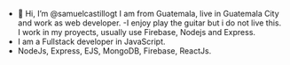 - 👋 Hi, I’m @samuelcastillogt
    I am from Guatemala, live in Guatemala City and work as web developer.
-I enjoy play the guitar but i do not live this. I work in my proyects, usually use Firebase, Nodejs and Express.
- I am a Fullstack developer in JavaScript. 
- NodeJs, Express, EJS, MongoDB, Firebase, ReactJs.
